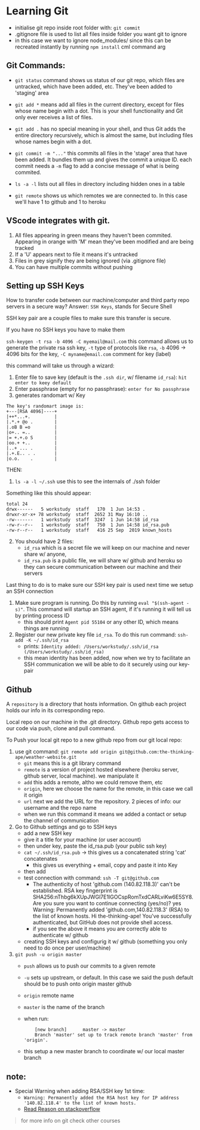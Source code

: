 # Learning Git
* initialise git repo inside root folder with: `git commit`
* .gitignore file is used to list all files inside folder you want git to ignore
* in this case we want to ignore node_modules/ since this can be recreated instantly by running `npm install` cml command arg

## Git Commands:
* `git status` command shows us status of our git repo, which files are untracked, which have been added, etc. They've been added to 'staging' area
* `git add *` means add all files in the current directory, except for files whose name begin with a dot. This is your shell functionality and Git only ever receives a list of files.

* `git add .` has no special meaning in your shell, and thus Git adds the entire directory recursively, which is almost the same, but including files whose names begin with a dot.

* `git commit -m "..."` this commits all files in the 'stage' area that have been added. It bundles them up and gives the commit a unique ID. each commit needs a `-m` flag to add a concise message of what is being commited.

*  `ls -a -l` lists out all files in directory including hidden ones in a table

* `git remote` shows us which remotes we are connected to. In this case we'll have 1 to github and 1 to heroku

## VScode integrates with git.
1. All files appearing in green means they haven't been commited. Appearing in orange with 'M' mean they've been modified and are being tracked
2. If a 'U' appears next to file it means it's untracked
3. Files in grey signify they are being ignored (via .gitignore file)
4. You can have multiple commits without pushing


## Setting up SSH Keys 
How to transfer code between our machine/computer and third party repo servers in a secure way?
Answer: `SSH Keys`, stands for Secure Shell

SSH key pair are a couple files to make sure this transfer is secure.

If you have no SSH keys you have to make them

`ssh-keygen -t rsa -b 4096 -C myemail@mail.com` this command allows us to generate the private rsa ssh key, `-t` type of protocols like `rsa`, `-b` 4096 -> 4096 bits for the key, `-C myname@email.com` comment for key (label)

this command will take us through a wizard:
1. Enter file to save key (default is the `.ssh dir`, w/ filename `id_rsa`): `hit enter to keey default`
2. Enter passphrase (empty for no passphrase): `enter for No passphrase`
3. generates randomart w/ Key
```
The key's randomart image is:
+---[RSA 4096]----+
|++*...+.         |
|.*.+ @o .        |
|.oB B =o         |
|o+.. =..         |
|= +.+.o S        |
|oo.+ +..         |
|..+ ... .        |
|.+.E.. . .       |
|o.o.    .        |
```

THEN:
1. `ls -a -l ~/.ssh` use this to see the internals of ./ssh folder

Something like this should appear:
```terminal
total 24
drwx------   5 workstudy  staff   170  1 Jun 14:53 .
drwxr-xr-x+ 78 workstudy  staff  2652 31 May 16:10 ..
-rw-------   1 workstudy  staff  3247  1 Jun 14:58 id_rsa
-rw-r--r--   1 workstudy  staff   750  1 Jun 14:58 id_rsa.pub
-rw-r--r--   1 workstudy  staff   416 25 Sep  2019 known_hosts
```
2. You should have 2 files: 
    * `id_rsa` which is a secret file we will keep on our machine and never share w/ anyone, 
    * `id_rsa.pub` is a public file, we will share w/ github and heroku so they can secure communication between our machine and their servers

Last thing to do is to make sure our SSH key pair is used next time we setup an SSH connection
1. Make sure program is running. Do this by running `eval "$(ssh-agent -s)"`. This command will startup an SSH agent, if it's running it will tell us by printing process ID
    *  this should print `Agent pid 55104` or any other ID, which means things are running
2. Register our new private key file `id_rsa`. To do this run command: `ssh-add -K ~/.ssh/id_rsa`
    * prints: `Identity added: /Users/workstudy/.ssh/id_rsa (/Users/workstudy/.ssh/id_rsa)`
    * this mean identity has been added, now when we try to facilitate an SSH communication we will be able to do it securely using our key-pair



## Github
A `repository` is a directory that hosts information. On github each project holds our info in its corresponding repo.

Local repo on our machine in the .git directory. Github repo gets access to our code via push, clone and pull command.

To Push your local git repo to a new github repo from our git local repo:
1. use git command: `git remote add origin git@github.com:the-thinking-ape/weather-website.git`
    * `git` means this is a git library command
    * `remote` is a version of project hosted elsewhere (heroku server, github server, local machine). we manipulate it
    * `add` this adds a remote, altho we could remove them, etc
    * `origin`, here we choose the name for the remote, in this case we call it origin
    * `url` next we add the URL for the repository. 2 pieces of info: our username and the repo name
    * when we run this command it means we added a contact or setup the channel of communication
2. Go to Github settings and go to SSH keys 
    * add a new SSH key
    * give it a title for your machine (or user account)
    * then under key, paste the id_rsa.pub (your public ssh key)
    * `cat ~/.ssh/id_rsa.pub` -> this gives us a concatenated string 'cat' concatenates
        * this gives us everything + email, copy and paste it into Key
    * then add
    * test connection with command: `ssh -T git@github.com`
        * The authenticity of host 'github.com (140.82.118.3)' can't be established.
        RSA key fingerprint is SHA256:nThbg6kXUpJWGl7E1IGOCspRomTxdCARLviKw6E5SY8.
        Are you sure you want to continue connecting (yes/no)? yes
        Warning: Permanently added 'github.com,140.82.118.3' (RSA) to the list of known hosts.
        Hi the-thinking-ape! You've successfully authenticated, but GitHub does not provide shell access.
        * if you see the above it means you are correctly able to authenticate w/ github
    * creating SSH keys and configurig it w/ github (something you only need to do once per user/machine)
3. `git push -u origin master`
    * `push` allows us to push our commits to a given remote
    * `-u` sets up upstream, or default. In this case we said the push default should be to push onto origin master github
    * `origin` remote name
    * `master` is the name of the branch

    * when run:
        ```To github.com:the-thinking-ape/weather-website.git
            [new branch]      master -> master
            Branch 'master' set up to track remote branch 'master' from 'origin'.
        ```

    * this setup a new master branch to coordinate w/ our local master branch

## note:

* Special Warning when adding RSA/SSH key 1st time:
    * `Warning: Permanently added the RSA host key for IP address '140.82.118.4' to the list of known hosts.`
    * [Read Reason on stackoverflow](https://stackoverflow.com/questions/18711794/warning-permanently-added-the-rsa-host-key-for-ip-address)

> for more info on git check other courses